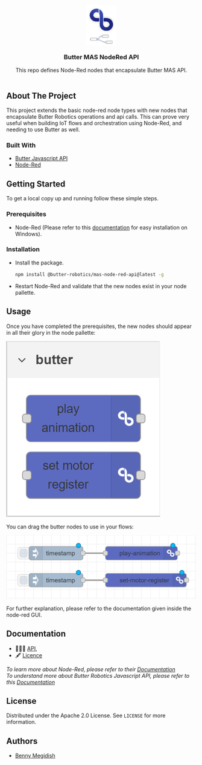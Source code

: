<p align="center" style="margin-bottom: -6px">
  <a href="https://github.com/butter-robotics/Butter.MAS.NodeRed/">
    <img src="src/nodes/icons/butter-node-red-logo.png" alt="Logo" width="80" height="108">
  </a>

  <h3 align="center">Butter MAS NodeRed API</h3>

  <p align="center">
    This repo defines Node-Red nodes that encapsulate Butter MAS API.
    <br />
    <br />
  </p>
</p>

<!-- ABOUT THE PROJECT -->
## About The Project

This project extends the basic node-red node types with new nodes that encapsulate Butter Robotics operations and api calls.
This can prove very useful when building IoT flows and orchestration using Node-Red, and needing to use Butter as well.


### Built With

* [Butter Javascript API](https://github.com/butter-robotics/Butter.MAS.JavascriptAPI)
* [Node-Red](https://nodered.org/)

## Getting Started

To get a local copy up and running follow these simple steps.


### Prerequisites

* Node-Red
  (Please refer to this [documentation](https://nodered.org/docs/getting-started/windows) for easy installation on Windows).


### Installation

* Install the package.
  ```sh
  npm install @butter-robotics/mas-node-red-api@latest -g
  ```
* Restart Node-Red and validate that the new nodes exist in your node pallette.

## Usage

Once you have completed the prerequisites, the new nodes should appear in all their glory in the node pallette:

![pallette pic](assets/pallete-example.png?raw=true)

You can drag the butter nodes to use in your flows:

![flow pic](assets/flow-example.png?raw=true)

For further explanation, please refer to the documentation given inside the node-red GUI.

## Documentation
- 👨🏼‍💻 [API](https://butterrobotics.com/#/library/documentation/mas_node_red),
- 🖋  [Licence](https://github.com/butter-robotics/Butter.MAS.NodeRed/blob/master/LICENSE)

_To learn more about Node-Red, please refer to their [Documentation](https://nodered.org/docs/)_\
_To understand more about Butter Robotics Javascript API, please refer to this [Documentation](https://butterrobotics.com/#/library/documentation/mas_javascript_api)_

## License

Distributed under the Apache 2.0 License. See `LICENSE` for more information.

## Authors

* [Benny Megidish](https://github.com/bennymeg)



